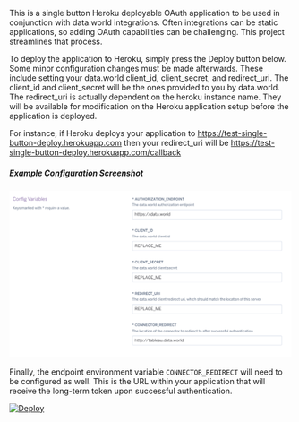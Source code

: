 This is a single button Heroku deployable OAuth application to be used in conjunction with data.world integrations.  Often integrations can be static applications, so adding OAuth capabilities can be challenging.  This project streamlines that process.

To deploy the application to Heroku, simply press the Deploy button below.  Some minor configuration changes must be made afterwards.  These include setting your data.world client_id, client_secret, and redirect_uri.  The client_id and client_secret will be the ones provided to you by data.world.  The redirect_uri is actually dependent on the heroku instance name.  They will be available for modification on the Heroku application setup before the application is deployed. 

For instance, if Heroku deploys your application to https://test-single-button-deploy.herokuapp.com then your redirect_uri will be https://test-single-button-deploy.herokuapp.com/callback

##### Example Configuration Screenshot
![Alt text](/docs/heroku_configuration.png?raw=true "Heroku Configuration Screenshot")

Finally, the endpoint environment variable `CONNECTOR_REDIRECT` will need to be configured as well. This is the URL within your application that will receive the long-term token upon successful authentication.

[![Deploy](https://www.herokucdn.com/deploy/button.svg)](https://heroku.com/deploy)


